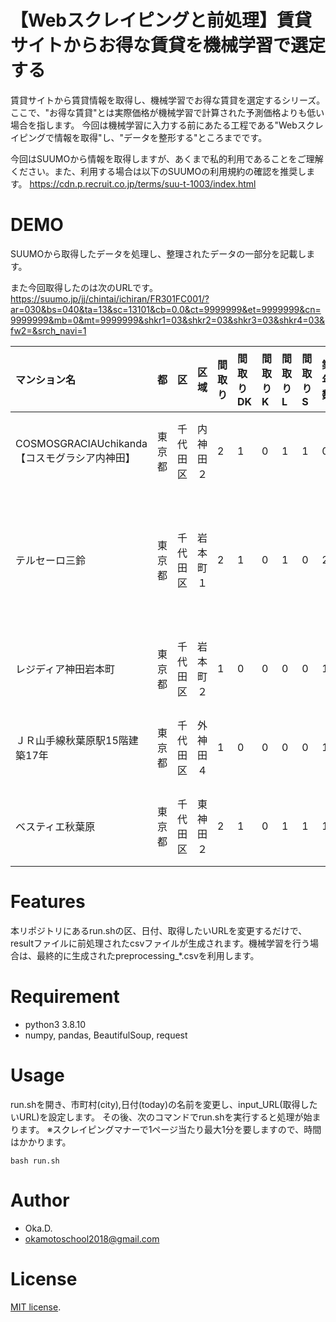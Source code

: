# 【Webスクレイピングと前処理】賃貸サイトからお得な賃貸を機械学習で選定する

賃貸サイトから賃貸情報を取得し、機械学習でお得な賃貸を選定するシリーズ。ここで、"お得な賃貸"とは実際価格が機械学習で計算された予測価格よりも低い場合を指します。
今回は機械学習に入力する前にあたる工程である"Webスクレイピングで情報を取得"し、"データを整形する"ところまでです。

今回はSUUMOから情報を取得しますが、あくまで私的利用であることをご理解ください。また、利用する場合は以下のSUUMOの利用規約の確認を推奨します。
https://cdn.p.recruit.co.jp/terms/suu-t-1003/index.html

# DEMO

SUUMOから取得したデータを処理し、整理されたデータの一部分を記載します。

また今回取得したのは次のURLです。
https://suumo.jp/jj/chintai/ichiran/FR301FC001/?ar=030&bs=040&ta=13&sc=13101&cb=0.0&ct=9999999&et=9999999&cn=9999999&mb=0&mt=9999999&shkr1=03&shkr2=03&shkr3=03&shkr4=03&fw2=&srch_navi=1

|マンション名|都|区|区域|間取り|間取りDK|間取りK|間取りL|間取りS|築年数|建物高さ|階|専有面積|賃料+管理費|敷/礼|路線1|駅1|徒歩1|賃料|管理費|敷金|礼金|
|:----|:----|:----|:----|:----|:----|:----|:----|:----|:----|:----|:----|:----|:----|:----|:----|:----|:----|:----|:----|:----|:----|
|COSMOSGRACIAUchikanda【コスモグラシア内神田】|東京都|千代田区|内神田２|2|1|0|1|1|0|7|4|47|256000|236000|ＪＲ山手線|神田駅|4|236000|20000|0|236000|
|テルセーロ三鈴|東京都|千代田区|岩本町１|2|1|0|1|0|25|8|4|64|227000|430000|東京メトロ日比谷線|小伝馬町駅|5|215000|12000|215000|215000|
|レジディア神田岩本町|東京都|千代田区|岩本町２|1|0|0|0|0|19|15|7|22|96000|172000|都営新宿線|岩本町駅|3|86000|10000|86000|86000|
|ＪＲ山手線秋葉原駅15階建築17年|東京都|千代田区|外神田４|1|0|0|0|0|17|15|4|23|118000|0|ＪＲ山手線|秋葉原駅|5|103000|15000|0|0|
|ベスティエ秋葉原|東京都|千代田区|東神田２|2|1|0|1|1|1|10|8|61|279500|271000|都営新宿線|岩本町駅|5|271000|8500|0|271000|

# Features

本リポジトリにあるrun.shの区、日付、取得したいURLを変更するだけで、resultファイルに前処理されたcsvファイルが生成されます。機械学習を行う場合は、最終的に生成されたpreprocessing_*.csvを利用します。

# Requirement

* python3 3.8.10
* numpy, pandas, BeautifulSoup, request 

# Usage

run.shを開き、市町村(city),日付(today)の名前を変更し、input_URL(取得したいURL)を設定します。
その後、次のコマンドでrun.shを実行すると処理が始まります。
※スクレイピングマナーで1ページ当たり最大1分を要しますので、時間はかかります。

```
bash run.sh
```

# Author

* Oka.D.
* okamotoschool2018@gmail.com

# License
[MIT license](https://en.wikipedia.org/wiki/MIT_License).